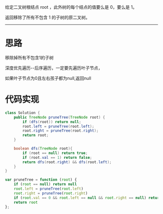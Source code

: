 给定二叉树根结点 root ，此外树的每个结点的值要么是 0，要么是 1。

返回移除了所有不包含 1 的子树的原二叉树。

----

# 思路

移除掉所有不包含1的子树

深度优先遍历--后序遍历，一定要先遍历叶子节点，

如果叶子节点为0且左右孩子都为null,返回null





# 代码实现



```java
class Solution {
    public TreeNode pruneTree(TreeNode root) {
        if (dfs(root)) return null;
        root.left = pruneTree(root.left);
        root.right = pruneTree(root.right);
        return root;
    }

    boolean dfs(TreeNode root){
        if (root == null) return true;
        if (root.val == 1) return false;
        return dfs(root.right) && dfs(root.left);
    }
}
```



```javascript
var pruneTree = function (root) {
    if (root == null) return null
    root.left = pruneTree(root.left)
    root.right = pruneTree(root.right)
    if (root.val == 0 && root.left == null && root.right == null) return null
    return root
};
```

